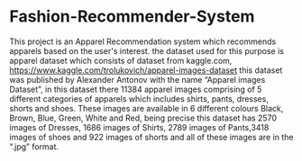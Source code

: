 # Fashion-Recommender-System
This project is an Apparel Recommendation system which recommends apparels based on the user's interest.
the dataset used for this purpose is apparel dataset which consists of dataset from kaggle.com, https://www.kaggle.com/trolukovich/apparel-images-dataset this 
dataset was published by Alexander Antonov with the name “Apparel images Dataset”, in this 
dataset there 11384 apparel images comprising of 5 different categories of apparels which includes shirts, pants, dresses, shorts and shoes. These images are available in 6 different colours Black, Brown, Blue, Green, White and Red, being precise this dataset has 2570 images 
of Dresses, 1686 images of Shirts, 2789 images of Pants,3418 images of shoes and 922 images 
of shorts and all of these images are in the “.jpg” format.
